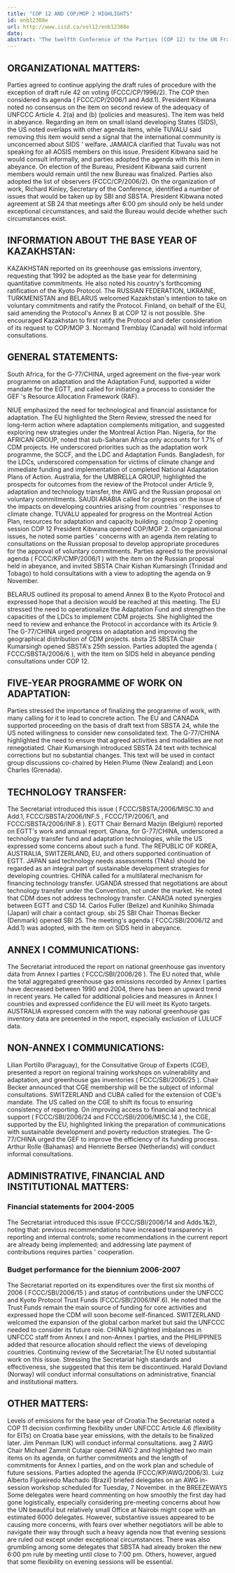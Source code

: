 ```yaml
---
title: "COP 12 AND COP/MOP 2 HIGHLIGHTS"
id: enb12308e
url: http://www.iisd.ca/vol12/enb12308e
date: 
abstract: "The twelfth Conference of the Parties (COP 12) to the UN Framework Convention on Climate Change (UNFCCC) began on Monday morning with an opening ceremony, speeches and consideration of organizational matters. This was followed in the afternoon by the opening of the second Conference of the Parties serving as the Meeting of Parties to the Kyoto Protocol (COP/MOP 2). The Subsidiary Body for Implementation (SBI) and Subsidiary Body for Scientific and Technological Advice (SBSTA) began their work, and the Ad Hoc Working Group on Further Commitments for Annex I Parties under the Kyoto Protocol (AWG) also convened briefly late in the afternoon. cop 12 OPENING SESSION Arthur Moody Awori, Vice-President of Kenya, officially opened the meeting. He noted that sub-Saharan Africa will be among the regions hardest hit by climate change and called for an environmentally sound and equitable global strategy to provide a post-2012 response to climate change. Anna Tibaijuka, Director-General of the UN Office at Nairobi and UN-HABITAT 's Executive Director, noted that the biggest environmental and human settlement challenges are in developing countries. In a video address, COP 11 President Rona Ambrose (Canada) underscored the need to find a truly effective global solution to climate change. The COP elected by acclamation Kivutha Kibwana, Kenya's Minister of Environment and Natural Resources, as President of COP 12. President Kibwana said the Stern Review has highlighted the economic consequences of climate change. He identified key conference goals, including: agreeing on concrete activities for the five-year programme of work on adaptation; encouraging equitable distribution of CDM projects; and using the review of the mandate of the Expert Group on Technology Transfer (EGTT) for new thinking on technology transfer. UNFCCC Executive Secretary Yvo de Boer highlighted moving from assessment to action on adaptation, strengthening and making the CDM more accessible, Joint Implementation, technology transfer, and maintaining momentum in talks on the future."
---
```


## ORGANIZATIONAL MATTERS:

Parties agreed to continue applying the draft rules of procedure with the exception of draft rule 42 on voting (FCCC/CP/1996/2). The COP then considered its agenda ( FCCC/CP/2006/1 and Add.1). President Kibwana noted no consensus on the item on second review of the adequacy of UNFCCC Article 4. 2(a) and (b) (policies and measures). The item was held in abeyance. Regarding an item on small island developing States (SIDS), the US noted overlaps with other agenda items, while TUVALU said removing this item would send a signal that the international community is unconcerned about SIDS ' welfare. JAMAICA clarified that Tuvalu was not speaking for all AOSIS members on this issue. President Kibwana said he would consult informally, and parties adopted the agenda with this item in abeyance. On election of the Bureau, President Kibwana said current members would remain until the new Bureau was finalized. Parties also adopted the list of observers (FCCC/CP/2006/2). On the organization of work, Richard Kinley, Secretary of the Conference, identified a number of issues that would be taken up by SBI and SBSTA. President Kibwana noted agreement at SB 24 that meetings after 6:00 pm should only be held under exceptional circumstances, and said the Bureau would decide whether such circumstances exist.

## INFORMATION ABOUT THE BASE YEAR OF KAZAKHSTAN:

KAZAKHSTAN reported on its greenhouse gas emissions inventory, requesting that 1992 be adopted as the base year for determining quantitative commitments. He also noted his country's forthcoming ratification of the Kyoto Protocol. The RUSSIAN FEDERATION, UKRAINE, TURKMENISTAN and BELARUS welcomed Kazakhstan's intention to take on voluntary commitments and ratify the Protocol. Finland, on behalf of the EU, said amending the Protocol's Annex B at COP 12 is not possible. She encouraged Kazakhstan to first ratify the Protocol and defer consideration of its request to COP/MOP 3. Normand Tremblay (Canada) will hold informal consultations.

## GENERAL STATEMENTS:

South Africa, for the G-77/CHINA, urged agreement on the five-year work programme on adaptation and the Adaptation Fund, supported a wider mandate for the EGTT, and called for initiating a process to consider the GEF 's Resource Allocation Framework (RAF).

NIUE emphasized the need for technological and financial assistance for adaptation. The EU highlighted the Stern Review, stressed the need for long-term action where adaptation complements mitigation, and suggested exploring new strategies under the Montreal Action Plan. Nigeria, for the AFRICAN GROUP, noted that sub-Saharan Africa only accounts for 1.7% of CDM projects. He underscored priorities such as the adaptation work programme, the SCCF, and the LDC and Adaptation Funds. Bangladesh, for the LDCs, underscored compensation for victims of climate change and immediate funding and implementation of completed National Adaptation Plans of Action. Australia, for the UMBRELLA GROUP, highlighted the prospects for outcomes from the review of the Protocol under Article 9, adaptation and technology transfer, the AWG and the Russian proposal on voluntary commitments. SAUDI ARABIA called for progress on the issue of the impacts on developing countries arising from countries ' responses to climate change. TUVALU appealed for progress on the Montreal Action Plan, resources for adaptation and capacity building. cop/mop 2 opening session COP 12 President Kibwana opened COP/MOP 2. On organizational issues, he noted some parties ' concerns with an agenda item relating to consultations on the Russian proposal to develop appropriate procedures for the approval of voluntary commitments. Parties agreed to the provisional agenda ( FCCC/KP/CMP/2006/1 ) with the item on the Russian proposal held in abeyance, and invited SBSTA Chair Kishan Kumarsingh (Trinidad and Tobago) to hold consultations with a view to adopting the agenda on 9 November.

BELARUS outlined its proposal to amend Annex B to the Kyoto Protocol and expressed hope that a decision would be reached at this meeting. The EU stressed the need to operationalize the Adaptation Fund and strengthen the capacities of the LDCs to implement CDM projects. She highlighted the need to review and enhance the Protocol in accordance with its Article 9. The G-77/CHINA urged progress on adaptation and improving the geographical distribution of CDM projects. sbsta 25 SBSTA Chair Kumarsingh opened SBSTA's 25th session. Parties adopted the agenda ( FCCC/SBSTA/2006/6 ), with the item on SIDS held in abeyance pending consultations under COP 12.

## FIVE-YEAR PROGRAMME OF WORK ON ADAPTATION:

Parties stressed the importance of finalizing the programme of work, with many calling for it to lead to concrete action. The EU and CANADA supported proceeding on the basis of draft text from SBSTA 24, while the US noted willingness to consider new consolidated text. The G-77/CHINA highlighted the need to ensure that agreed activities and modalities are not renegotiated. Chair Kumarsingh introduced SBSTA 24 text with technical corrections but no substantial changes. This text will be used in contact group discussions co-chaired by Helen Plume (New Zealand) and Leon Charles (Grenada).

## TECHNOLOGY TRANSFER:

The Secretariat introduced this issue ( FCCC/SBSTA/2006/MISC.10 and Add.1, FCCC/SBSTA/2006/INF.5 , FCCC/TP/2006/1, and FCCC/SBSTA/2006/INF.8 ). EGTT Chair Bernard Mazijn (Belgium) reported on EGTT's work and annual report. Ghana, for G-77/CHINA, underscored a technology transfer fund and adaptation technologies, while the US expressed some concerns about such a fund. The REPUBLIC OF KOREA, AUSTRALIA, SWITZERLAND, EU, and others supported continuation of EGTT. JAPAN said technology needs assessments (TNAs) should be regarded as an integral part of sustainable development strategies for developing countries. CHINA called for a multilateral mechanism for financing technology transfer. UGANDA stressed that negotiations are about technology transfer under the Convention, not under the market. He noted that CDM does not address technology transfer. CANADA noted synergies between EGTT and CSD 14. Carlos Fuller (Belize) and Kunihiko Shimada (Japan) will chair a contact group. sbi 25 SBI Chair Thomas Becker (Denmark) opened SBI 25. The meeting's agenda ( FCCC/SBI/2006/12 and Add.1) was adopted, with the item on SIDS held in abeyance.

## ANNEX I COMMUNICATIONS:

The Secretariat introduced the report on national greenhouse gas inventory data from Annex I parties ( FCCC/SBI/2006/26 ). The EU noted that, while the total aggregated greenhouse gas emissions recorded by Annex I parties have decreased between 1990 and 2004, there has been an upward trend in recent years. He called for additional policies and measures in Annex I countries and expressed confidence the EU will meet its Kyoto targets. AUSTRALIA expressed concern with the way national greenhouse gas inventory data are presented in the report, especially exclusion of LULUCF data.

## NON-ANNEX I COMMUNICATIONS:

Lilian Portillo (Paraguay), for the Consultative Group of Experts (CGE), presented a report on regional training workshops on vulnerability and adaptation, and greenhouse gas inventories ( FCCC/SBI/2006/25 ). Chair Becker announced that CGE membership will be the subject of informal consultations. SWITZERLAND and CUBA called for the extension of CGE's mandate. The US called on the CGE to shift its focus to ensuring consistency of reporting. On improving access to financial and technical support ( FCCC/SBI/2006/24 and FCCC/SBI/2006/MISC.14 ), the CGE, supported by the EU, highlighted linking the preparation of communications with sustainable development and poverty reduction strategies. The G-77/CHINA urged the GEF to improve the efficiency of its funding process. Arthur Rolle (Bahamas) and Henriette Bersee (Netherlands) will conduct informal consultations.

## ADMINISTRATIVE, FINANCIAL AND INSTITUTIONAL MATTERS:

### Financial statements for 2004-2005

The Secretariat introduced this issue (FCCC/SBI/2006/14 and Adds.1&2), noting that: previous recommendations have increased transparency in reporting and internal controls; some recommendations in the current report are already being implemented; and addressing late payment of contributions requires parties ' cooperation.

###     Budget performance for the biennium 2006-2007

The Secretariat reported on its expenditures over the first six months of 2006 ( FCCC/SBI/2006/15 ) and status of contributions under the UNFCCC and Kyoto Protocol Trust Funds (FCCC/SBI/2006/INF.6). He noted that the Trust Funds remain the main source of funding for core activities and expressed hope the CDM will soon become self-financed. SWITZERLAND welcomed the expansion of the global carbon market but said the UNFCCC needed to consider its future role. CHINA highlighted imbalances in UNFCCC staff from Annex I and non-Annex I parties, and the PHILIPPINES added that resource allocation should reflect the views of developing countries. Continuing review of the Secretariat:The EU noted substantial work on this issue. Stressing the Secretariat high standards and effectiveness, she suggested that this item be discontinued. Harald Dovland (Norway) will conduct informal consultations on administrative, financial and institutional matters.

## OTHER MATTERS:

Levels of emissions for the base year of Croatia:The Secretariat noted a COP 11 decision confirming flexibility under UNFCCC Article 4.6 (flexibility for EITs) on Croatia base year emissions, with the details to be finalized later. Jim Penman (UK) will conduct informal consultations. awg 2 AWG Chair Michael Zammit Cutajar opened AWG 2 and highlighted two main items on its agenda, on further commitments and the length of commitments for Annex I parties, and on the work plan and schedule of future sessions. Parties adopted the agenda (FCCC/KP/AWG/2006/3). Luiz Alberto Figueiredo Machado (Brazil) briefed delegates on an AWG in-session workshop scheduled for Tuesday, 7 November. in the BREEZEWAYS Some delegates were heard commenting on how smoothly the first day had gone logistically, especially considering pre-meeting concerns about how the UN beautiful but relatively small Office at Nairobi might cope with an estimated 6000 delegates. However, substantive issues appeared to be causing more concerns, with fears over whether negotiators will be able to navigate their way through such a heavy agenda now that evening sessions are ruled out except under exceptional circumstances. There was also grumbling among some delegates that SBSTA had already broken the new 6:00 pm rule by meeting until close to 7:00 pm. Others, however, argued that some flexibility on evening sessions will be essential.